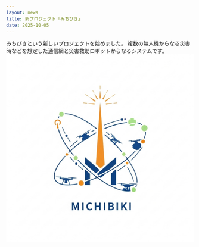 ```yaml
---
layout: news
title: 新プロジェクト「みちびき」
date: 2025-10-05
---
```

みちびきという新しいプロジェクトを始めました。 複数の無人機からなる災害時などを想定した通信網と災害救助ロボットからなるシステムです。
![ロゴ](https://github.com/Lumina-Group/Lumina/blob/main/resource/michibiki.png)
